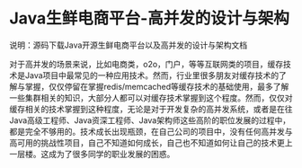 # Java生鲜电商平台-高并发的设计与架构

说明：源码下载Java开源生鲜电商平台以及高并发的设计与架构文档

对于高并发的场景来说，比如电商类，o2o，门户，等等互联网类的项目，缓存技术是Java项目中最常见的一种应用技术。然而，行业里很多朋友对缓存技术的了解与掌握，仅仅停留在掌握redis/memcached等缓存技术的基础使用，最多了解一些集群相关的知识，大部分人都可以对缓存技术掌握到这个程度。然而，仅仅对缓存相关的技术掌握到这种程度，无论是对于开发复杂的高并发系统，或者是在往Java高级工程师、Java资深工程师、Java架构师这些高阶的职位发展的过程中，都是完全不够用的。技术成长出现瓶颈，在自己公司的项目中，没有任何高并发与高可用的挑战性项目，自己不知道如何成长，自己也不知道如何让自己的技术更上一层楼。这成为了很多同学的职业发展的困惑。